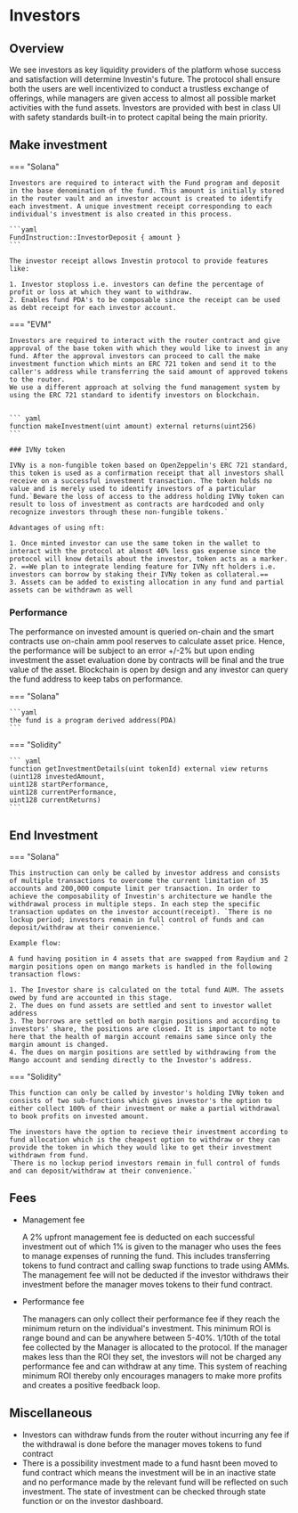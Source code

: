 # Investors

## Overview

We see investors as key liquidity providers of the platform whose success and satisfaction will determine Investin's future. The protocol shall ensure both the users are well incentivized to conduct a trustless exchange of offerings, while managers are given access to almost all possible market activities with the fund assets. Investors are provided with best in class UI with safety standards built-in to protect capital being the main priority. 


## Make investment


=== "Solana"

    Investors are required to interact with the Fund program and deposit in the base denomination of the fund. This amount is initially stored in the router vault and an investor account is created to identify each investment. A unique investment receipt corresponding to each individual's investment is also created in this process.

    ```yaml
    FundInstruction::InvestorDeposit { amount }
    ``` 

    The investor receipt allows Investin protocol to provide features like:
    
    1. Investor stoploss i.e. investors can define the percentage of profit or loss at which they want to withdraw.
    2. Enables fund PDA's to be composable since the receipt can be used as debt receipt for each investor account.

=== "EVM"

    Investors are required to interact with the router contract and give approval of the base token with which they would like to invest in any fund. After the approval investors can proceed to call the make investment function which mints an ERC 721 token and send it to the caller's address while transferring the said amount of approved tokens to the router.
    We use a different approach at solving the fund management system by using the ERC 721 standard to identify investors on blockchain.


    ``` yaml
    function makeInvestment(uint amount) external returns(uint256)
    ```

    ### IVNy token

    IVNy is a non-fungible token based on OpenZeppelin's ERC 721 standard, this token is used as a confirmation receipt that all investors shall receive on a successful investment transaction. The token holds no value and is merely used to identify investors of a particular fund.`Beware the loss of access to the address holding IVNy token can result to loss of investment as contracts are hardcoded and only recognize investors through these non-fungible tokens.`

    Advantages of using nft: 

    1. Once minted investor can use the same token in the wallet to interact with the protocol at almost 40% less gas expense since the protocol will know details about the investor, token acts as a marker.
    2. ==We plan to integrate lending feature for IVNy nft holders i.e. investors can borrow by staking their IVNy token as collateral.==
    3. Assets can be added to existing allocation in any fund and partial assets can be withdrawn as well

    


<!-- === "Solidity"
    
    ``` yaml
    function makeInvestment(uint amount) external returns(uint256)
    ```

=== "Solana"
    
    ```yaml
    FundInstruction::InvestorDeposit { amount }
    ``` -->


 

### Performance

The performance on invested amount is queried on-chain and the smart contracts use on-chain amm pool reserves to calculate asset price. Hence, the performance will be subject to an error +/-2% but upon ending investment the asset evaluation done by contracts will be final and the true value of the asset. Blockchain is open by design and any investor can query the fund address to keep tabs on performance.



=== "Solana"
    
    ```yaml
    the fund is a program derived address(PDA) 
    ```

=== "Solidity"
    
    ``` yaml
    function getInvestmentDetails(uint tokenId) external view returns
    (uint128 investedAmount, 
    uint128 startPerformance, 
    uint128 currentPerformance, 
    uint128 currentReturns)
    ```


## End Investment


=== "Solana"

    This instruction can only be called by investor address and consists of multiple transactions to overcome the current limitation of 35 accounts and 200,000 compute limit per transaction. In order to achieve the composability of Investin's architecture we handle the withdrawal process in multiple steps. In each step the specific transaction updates on the investor account(receipt). `There is no lockup period; investors remain in full control of funds and can deposit/withdraw at their convenience.`

    Example flow:
    
    A fund having position in 4 assets that are swapped from Raydium and 2 margin positions open on mango markets is handled in the following transaction flows:
    
    1. The Investor share is calculated on the total fund AUM. The assets owed by fund are accounted in this stage.
    2. The dues on fund assets are settled and sent to investor wallet address
    3. The borrows are settled on both margin positions and according to investors' share, the positions are closed. It is important to note here that the health of margin account remains same since only the margin amount is changed.
    4. The dues on margin positions are settled by withdrawing from the Mango account and sending directly to the Investor's address.

=== "Solidity"

    This function can only be called by investor's holding IVNy token and consists of two sub-functions which gives investor's the option to either collect 100% of their investment or make a partial withdrawal to book profits on invested amount.

    The investors have the option to recieve their investment according to fund allocation which is the cheapest option to withdraw or they can provide the token in which they would like to get their investment withdrawn from fund.
    `There is no lockup period investors remain in full control of funds and can deposit/withdraw at their convenience.`





<!-- === "Solidity"
    
    ``` yaml
    function partialWithdraw(uint _tokenId, uint128 _amount, bool allTokens) external
    ```

=== "Solana"
    
    ```yaml
    FundInstruction::InvestorWithdraw { amount }
    ``` -->

## Fees

* Management fee

    A 2% upfront management fee is deducted on each successful investment out of which 1% is given to the manager who uses the fees to manage expenses of running the fund. This includes transferring tokens to fund contract and calling swap functions to trade using AMMs. The management fee will not be deducted if the investor withdraws their investment before the manager moves tokens to their fund contract. 

* Performance fee

    The managers can only collect their performance fee if they reach the minimum return on the individual's investment. This minimum ROI is range bound and can be anywhere between 5-40%. 1/10th of the total fee collected by the Manager is allocated to the protocol. If the manager makes less than the ROI they set, the investors will not be charged any performance fee and can withdraw at any time. This system of reaching minimum ROI thereby only encourages managers to make more profits and creates a positive feedback loop.

<!-- === "Solidity"
    
    ``` yaml
    function getFundDetails() external view returns
    (Fund name, 
    manager_address, 
    min_amount, 
    min_return, 
    perf_fee) 
    ```

=== "Solana"
    
    ```yaml
    coming soon 
    ``` -->

## Miscellaneous 

* Investors can withdraw funds from the router without incurring any fee if the withdrawal is done before the manager moves tokens to fund contract
* There is a possibility investment made to a fund hasnt been moved to fund contract which means the investment will be in an inactive state and no performance made by the relevant fund will be reflected on such investment. The state of investment can be checked through state function or on the investor dashboard. 
